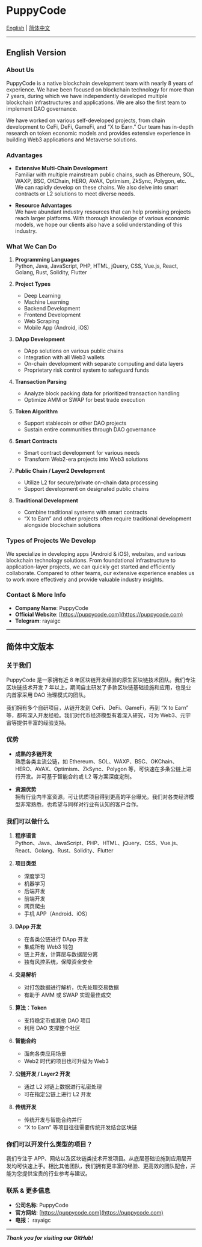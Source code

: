 # PuppyCode

[English](#english-version) | [简体中文](#简体中文版本)

---

## English Version

### About Us
PuppyCode is a native blockchain development team with nearly 8 years of experience. We have been focused on blockchain technology for more than 7 years, during which we have independently developed multiple blockchain infrastructures and applications. We are also the first team to implement DAO governance.

We have worked on various self-developed projects, from chain development to CeFi, DeFi, GameFi, and “X to Earn.” Our team has in-depth research on token economic models and provides extensive experience in building Web3 applications and Metaverse solutions.

### Advantages
- **Extensive Multi-Chain Development**  
  Familiar with multiple mainstream public chains, such as Ethereum, SOL, WAXP, BSC, OKChain, HERO, AVAX, Optimism, ZkSync, Polygon, etc. We can rapidly develop on these chains. We also delve into smart contracts or L2 solutions to meet diverse needs.

- **Resource Advantages**  
  We have abundant industry resources that can help promising projects reach larger platforms. With thorough knowledge of various economic models, we hope our clients also have a solid understanding of this industry.

### What We Can Do
1. **Programming Languages**  
   Python, Java, JavaScript, PHP, HTML, jQuery, CSS, Vue.js, React, Golang, Rust, Solidity, Flutter

2. **Project Types**  
   - Deep Learning  
   - Machine Learning  
   - Backend Development  
   - Frontend Development  
   - Web Scraping  
   - Mobile App (Android, iOS)

3. **DApp Development**  
   - DApp solutions on various public chains  
   - Integration with all Web3 wallets  
   - On-chain development with separate computing and data layers  
   - Proprietary risk control system to safeguard funds

4. **Transaction Parsing**  
   - Analyze block packing data for prioritized transaction handling  
   - Optimize AMM or SWAP for best trade execution

5. **Token Algorithm**  
   - Support stablecoin or other DAO projects  
   - Sustain entire communities through DAO governance

6. **Smart Contracts**  
   - Smart contract development for various needs  
   - Transform Web2-era projects into Web3 solutions

7. **Public Chain / Layer2 Development**  
   - Utilize L2 for secure/private on-chain data processing  
   - Support development on designated public chains

8. **Traditional Development**  
   - Combine traditional systems with smart contracts  
   - “X to Earn” and other projects often require traditional development alongside blockchain solutions

### Types of Projects We Develop
We specialize in developing apps (Android & iOS), websites, and various blockchain technology solutions. From foundational infrastructure to application-layer projects, we can quickly get started and efficiently collaborate. Compared to other teams, our extensive experience enables us to work more effectively and provide valuable industry insights.

### Contact & More Info
- **Company Name**: PuppyCode  
- **Official Website**: [https://puppycode.com](https://puppycode.com)
- **Telegram**: rayaigc

---

## 简体中文版本

### 关于我们
PuppyCode 是一家拥有近 8 年区块链开发经验的原生区块链技术团队。我们专注区块链技术开发 7 年以上，期间自主研发了多款区块链基础设施和应用，也是业内首家采用 DAO 治理模式的团队。

我们拥有多个自研项目，从链开发到 CeFi、DeFi、GameFi，再到 “X to Earn” 等，都有深入开发经验。我们对代币经济模型有着深入研究，可为 Web3、元宇宙等提供丰富的经验支持。

### 优势
- **成熟的多链开发**  
  熟悉各类主流公链，如 Ethereum、SOL、WAXP、BSC、OKChain、HERO、AVAX、Optimism、ZkSync、Polygon 等，可快速在多条公链上进行开发。并可基于智能合约或 L2 等方案深度定制。

- **资源优势**  
  拥有行业内丰富资源，可让优质项目得到更高的平台曝光。我们对各类经济模型非常熟悉，也希望与同样对行业有认知的客户合作。

### 我们可以做什么
1. **程序语言**  
   Python、Java、JavaScript、PHP、HTML、jQuery、CSS、Vue.js、React、Golang、Rust、Solidity、Flutter

2. **项目类型**  
   - 深度学习  
   - 机器学习  
   - 后端开发  
   - 前端开发  
   - 网页爬虫  
   - 手机 APP（Android、iOS）

3. **DApp 开发**  
   - 在各类公链进行 DApp 开发  
   - 集成所有 Web3 钱包  
   - 链上开发，计算层与数据层分离  
   - 独有风控系统，保障资金安全

4. **交易解析**  
   - 对打包数据进行解析，优先处理交易数据  
   - 有助于 AMM 或 SWAP 实现最佳成交

5. **算法：Token**  
   - 支持稳定币或其他 DAO 项目  
   - 利用 DAO 支撑整个社区

6. **智能合约**  
   - 面向各类应用场景  
   - Web2 时代的项目也可升级为 Web3

7. **公链开发 / Layer2 开发**  
   - 通过 L2 对链上数据进行私密处理  
   - 可在指定公链上进行 L2 开发

8. **传统开发**  
   - 传统开发与智能合约并行  
   - “X to Earn” 等项目往往需要传统开发结合区块链

### 你们可以开发什么类型的项目？
我们专注于 APP、网站以及区块链类技术开发项目。从底层基础设施到应用层开发均可快速上手。相比其他团队，我们拥有更丰富的经验、更高效的团队配合，并能为您提供宝贵的行业参考与建议。

### 联系 & 更多信息
- **公司名称**: PuppyCode  
- **官方网站**: [https://puppycode.com](https://puppycode.com)
- **电报**： rayaigc

---

_**Thank you for visiting our GitHub!**_
